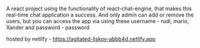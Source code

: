 A react project using the functionality of react-chat-engine, that makes this real-time chat application a success.
And only admin can add or remove the users, but you can access the app via using these username - rudi, mario, Xander and password - password

hosted by netlify - https://agitated-liskov-abbb4d.netlify.app
